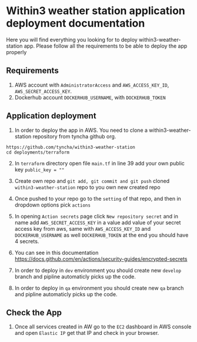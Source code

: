 # Within3 weather station application deployment documentation #

Here you will find everything you looking for to deploy within3-weather-station app. Please follow all the requirements to be able to deploy the app properly

## Requirements ##

1. AWS account with `AdministratorAccess` and `AWS_ACCESS_KEY_ID`, `AWS_SECRET_ACCESS_KEY`.
2. Dockerhub account `DOCKERHUB_USERNAME`, with `DOCKERHUB_TOKEN`


## Application deployment ##
1. In order to deploy the app in AWS. You need to clone a within3-weather-station repository from tyncha github org.
```
https://github.com/tyncha/within3-weather-station
cd deployments/terraform
```
2. In `terraform` directory open file `main.tf` in line 39 add your own public key `public_key = ""`
3. Create own repo and `git add, git commit and git push` cloned `within3-weather-station` repo to you own new created repo
4. Once pushed to your repo go to the `setting` of that repo, and then in dropdown options pick `actions`
5. In opening `Action secrets`  page click  `New repository secret` and in name add `AWS_SECRET_ACCESS_KEY` in a value add value of your secret access key from aws, same with `AWS_ACCESS_KEY_ID` and `DOCKERHUB_USERNAME` as well `DOCKERHUB_TOKEN` at the end you should have 4 secrets.
6. You can see in this documentation  https://docs.github.com/en/actions/security-guides/encrypted-secrets 

7. In order to deploy in `dev` environment you should create new `develop` branch and pipline automaticly picks up the code.

8. In order to deploy in `qa` environment you should create new `qa` branch and pipline automaticly picks up the code.

## Check the App ##

1. Once all services created in AW go to the `EC2` dashboard in AWS console and open `Elastic IP` get that IP and check in your browser.